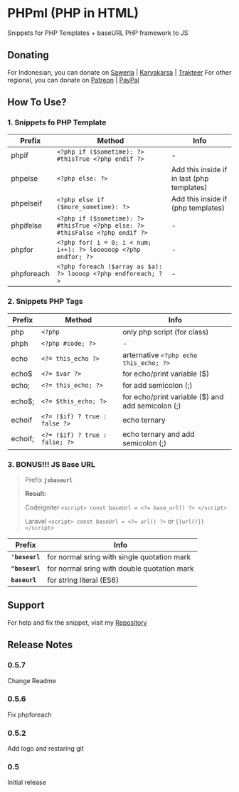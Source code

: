 # PHPml (PHP in HTML)

Snippets for PHP Templates + baseURL PHP framework to JS

## Donating

For Indonesian, you can donate on [Saweria](https://saweria.co/yansaan) | [Karyakarsa](http://karyakarsa.com/yansaan) | [Trakteer](http://trakteer.id/yansaan)
For other regional, you can donate on [Patreon](https://patreon.com/yansaan_) | [PayPal](https://www.paypal.me/yansaanID)

## How To Use?

### 1. Snippets fo PHP Template

| Prefix     | Method                                                                        | Info                                       |
| ---------- | ----------------------------------------------------------------------------- | ------------------------------------------ |
| phpif      | `<?php if ($sometime): ?> #thisTrue <?php endif ?>`                           | -                                          |
| phpelse    | `<?php else: ?>`                                                              | Add this inside if in last (php templates) |
| phpelseif  | `<?php else if ($more_sometime): ?>`                                          | Add this inside if (php templates)         |
| phpifelse  | `<?php if ($sometime): ?> #thisTrue <?php else: ?> #thisFalse <?php endif ?>` | -                                          |
| phpfor     | `<?php for( i = 0; i < num; i++): ?> loooooop <?php endfor; ?>`               | -                                          |
| phpforeach | `<?php foreach ($array as $a): ?> loooop <?php endforeach; ?>`                | -                                          |

### 2. Snippets PHP Tags

| Prefix  | Method                         | Info                                               |
| ------- | ------------------------------ | -------------------------------------------------- |
| php     | `<?php`                        | only php script (for class)                        |
| phph    | `<?php #code; ?>`              | -                                                  |
| echo    | `<?= this_echo ?>`             | arternative `<?php echo this_echo; ?>`             |
| echo\$  | `<?= $var ?>`                  | for echo/print variable (\$)                       |
| echo;   | `<?= this_echo; ?>`            | for add semicolon (;)                              |
| echo\$; | `<?= $this_echo; ?>`           | for echo/print variable (\$) and add semicolon (;) |
| echoif  | `<?= ($if) ? true : false ?>`  | echo ternary                                       |
| echoif; | `<?= ($if) ? true : false; ?>` | echo ternary and add semicolon (;)                 |

### 3. BONUS!!! JS Base URL

> Prefix **`jsbaseurl`**
>
> **Result:**
>
> Codeigniter
> `<script> const baseUrl = <?= base_url() ?> </script>`
>
> Laravel
> `<script> const baseUrl = <?= url() ?>` or `{{url()}} </script>`

| Prefix         | Info                                        |
| -------------- | ------------------------------------------- |
| **`'baseurl`** | for normal sring with single quotation mark |
| **`"baseurl`** | for normal sring with double quotation mark |
| **`baseurl`**  | for string literal (ES6)                    |

## Support

For help and fix the snippet, visit my [Repository](https://github.com/yansaan/phpml)

## Release Notes

### 0.5.7

Change Readme

### 0.5.6

Fix phpforeach

### 0.5.2

Add logo and restaring git

### 0.5

Initial release

